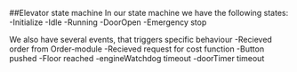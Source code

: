 ##Elevator state machine
In our state machine we have the following states:
-Initialize
-Idle
-Running
-DoorOpen
-Emergency stop

We also have several events, that triggers specific behaviour
-Recieved order from Order-module
-Recieved request for cost function
-Button pushed
-Floor reached
-engineWatchdog timeout
-doorTimer timeout